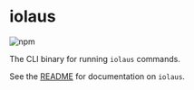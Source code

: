 # iolaus

![npm](https://img.shields.io/npm/v/iolaus?style=flat-square)

The CLI binary for running `iolaus` commands.

See the [README](https://github.com/effervescentia/iolaus/blob/master/README.md) for documentation on `iolaus`.
